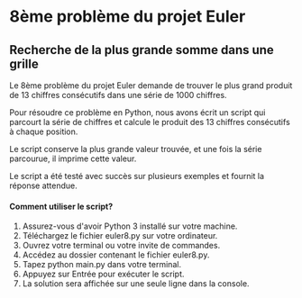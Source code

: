 # 8ème problème du projet Euler 
## Recherche de la plus grande somme dans une grille

Le 8ème problème du projet Euler demande de trouver le plus grand produit de 13 chiffres consécutifs dans une série de 1000 chiffres.

Pour résoudre ce problème en Python, nous avons écrit un script qui parcourt la série de chiffres et calcule le produit des 13 chiffres consécutifs à chaque position. 

Le script conserve la plus grande valeur trouvée, et une fois la série parcourue, il imprime cette valeur.

Le script a été testé avec succès sur plusieurs exemples et fournit la réponse attendue.

#### Comment utiliser le script? 

1. Assurez-vous d'avoir Python 3 installé sur votre machine.
2. Téléchargez le fichier euler8.py sur votre ordinateur.
3. Ouvrez votre terminal ou votre invite de commandes.
4. Accédez au dossier contenant le fichier euler8.py.
5. Tapez python main.py dans votre terminal.
6. Appuyez sur Entrée pour exécuter le script.
7. La solution sera affichée sur une seule ligne dans la console.
